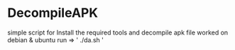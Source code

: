 # DecompileAPK
simple script for Install the required tools and decompile apk file
worked on debian & ubuntu
run => ' ./da.sh '
